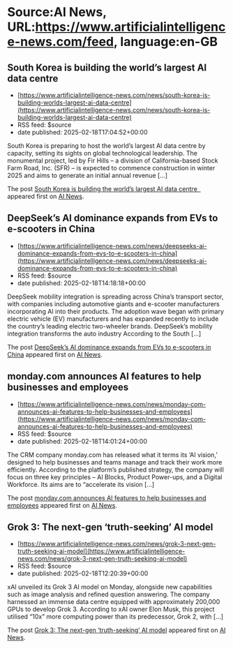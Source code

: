 # Source:AI News, URL:https://www.artificialintelligence-news.com/feed, language:en-GB

## South Korea is building the world’s largest AI data centre
 - [https://www.artificialintelligence-news.com/news/south-korea-is-building-worlds-largest-ai-data-centre](https://www.artificialintelligence-news.com/news/south-korea-is-building-worlds-largest-ai-data-centre)
 - RSS feed: $source
 - date published: 2025-02-18T17:04:52+00:00

<p>South Korea is preparing to host the world’s largest AI data centre by capacity, setting its sights on global technological leadership. The monumental project, led by Fir Hills – a division of California-based Stock Farm Road, Inc. (SFR) – is expected to commence construction in winter 2025 and aims to generate an initial annual revenue [&#8230;]</p>
<p>The post <a href="https://www.artificialintelligence-news.com/news/south-korea-is-building-worlds-largest-ai-data-centre/">South Korea is building the world’s largest AI data centre  </a> appeared first on <a href="https://www.artificialintelligence-news.com">AI News</a>.</p>

## DeepSeek’s AI dominance expands from EVs to e-scooters in China
 - [https://www.artificialintelligence-news.com/news/deepseeks-ai-dominance-expands-from-evs-to-e-scooters-in-china](https://www.artificialintelligence-news.com/news/deepseeks-ai-dominance-expands-from-evs-to-e-scooters-in-china)
 - RSS feed: $source
 - date published: 2025-02-18T14:18:18+00:00

<p>DeepSeek mobility integration is spreading across China&#8217;s transport sector, with companies including automotive giants and e-scooter manufacturers incorporating AI into their products. The adoption wave began with primary electric vehicle (EV) manufacturers and has expanded recently to include the country&#8217;s leading electric two-wheeler brands. DeepSeek&#8217;s mobility integration transforms the auto industry According to the South [&#8230;]</p>
<p>The post <a href="https://www.artificialintelligence-news.com/news/deepseeks-ai-dominance-expands-from-evs-to-e-scooters-in-china/">DeepSeek&#8217;s AI dominance expands from EVs to e-scooters in China</a> appeared first on <a href="https://www.artificialintelligence-news.com">AI News</a>.</p>

## monday.com announces AI features to help businesses and employees
 - [https://www.artificialintelligence-news.com/news/monday-com-announces-ai-features-to-help-businesses-and-employees](https://www.artificialintelligence-news.com/news/monday-com-announces-ai-features-to-help-businesses-and-employees)
 - RSS feed: $source
 - date published: 2025-02-18T14:01:24+00:00

<p>The CRM company monday.com has released what it terms its &#8216;AI vision,&#8217; designed to help businesses and teams manage and track their work more efficiently. According to the platform&#8217;s published strategy, the company will focus on three key principles &#8211; AI Blocks, Product Power-ups, and a Digital Workforce. Its aims are to &#8220;accelerate its vision [&#8230;]</p>
<p>The post <a href="https://www.artificialintelligence-news.com/news/monday-com-announces-ai-features-to-help-businesses-and-employees/">monday.com announces AI features to help businesses and employees</a> appeared first on <a href="https://www.artificialintelligence-news.com">AI News</a>.</p>

## Grok 3: The next-gen ‘truth-seeking’ AI model
 - [https://www.artificialintelligence-news.com/news/grok-3-next-gen-truth-seeking-ai-model](https://www.artificialintelligence-news.com/news/grok-3-next-gen-truth-seeking-ai-model)
 - RSS feed: $source
 - date published: 2025-02-18T12:20:39+00:00

<p>xAI unveiled its Grok 3 AI model on Monday, alongside new capabilities such as image analysis and refined question answering. The company harnessed an immense data centre equipped with approximately 200,000 GPUs to develop Grok 3. According to xAI owner Elon Musk, this project utilised “10x” more computing power than its predecessor, Grok 2, with [&#8230;]</p>
<p>The post <a href="https://www.artificialintelligence-news.com/news/grok-3-next-gen-truth-seeking-ai-model/">Grok 3: The next-gen ‘truth-seeking’ AI model</a> appeared first on <a href="https://www.artificialintelligence-news.com">AI News</a>.</p>

